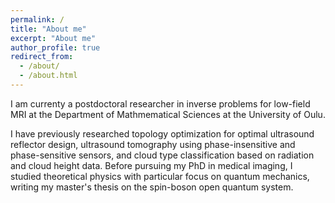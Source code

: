 ```yaml
---
permalink: /
title: "About me"
excerpt: "About me"
author_profile: true
redirect_from: 
  - /about/
  - /about.html
---
```


I am currenty a postdoctoral researcher in inverse problems for low-field MRI at the Department of Mathmematical Sciences at the University of Oulu.

I have previously researched topology optimization for optimal ultrasound reflector design, ultrasound tomography using phase-insensitive and phase-sensitive sensors, and cloud type classification based on radiation and cloud height data. 
Before pursuing my PhD in medical imaging, I studied theoretical physics with particular focus on quantum mechanics, writing my master's thesis on the spin-boson open quantum system.
